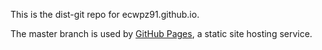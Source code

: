 This is the dist-git repo for ecwpz91.github.io.

The master branch is used by [GitHub Pages][1], a static site hosting service.

[1]: https://help.github.com/articles/what-is-github-pages/
